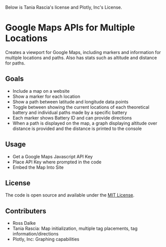 Below is Tania Rascia's license and Plotly, Inc's License.

# Google Maps APIs for Multiple Locations

Creates a viewport for Google Maps, including markers and information for multiple locations and paths.
Also has stats such as altitude and distance for paths.

## Goals

* Include a map on a website
* Show a marker for each location
* Show a path between latitude and longitude data points
* Toggle between showing the current locations of each theoretical battery and individual paths made by a specific battery
* Each marker shows Battery ID and can provide directions
* When a path is displayed on the map, a graph displaying altitude over distance is provided and the distance is printed to the console

## Usage

* Get a Google Maps Javascript API Key
* Place API Key where prompted in the code
* Embed the Map Into Site

## License

The code is open source and available under the [MIT License](LICENSE.md).

## Contributers

* Ross Dalke
* Tania Rascia: Map initialization, multiple tag placements, tag information/directions
* Plotly, Inc: Graphing capabilities

